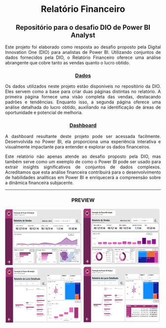<div align="center">
  <h1>Relatório Financeiro</h1>
  <h2>Repositório para o desafio DIO de Power BI Analyst</h2>
</div>

<div align="justify">
  <p>
    Este projeto foi elaborado como resposta ao desafio proposto pela Digital Innovation One (DIO) para analistas de Power BI. Utilizando conjuntos de dados fornecidos pela DIO, o Relatório Financeiro oferece uma análise abrangente que cobre tanto as vendas quanto o lucro obtido.
  </p>
</div>

<div align="center">
  <h3><a href="https://github.com/hugodamasceno/power-BI-analyst/tree/main/Dados">Dados</a></h3>
</div>

<div align="justify">
  <p>
    Os dados utilizados neste projeto estão disponíveis no repositório da DIO. Eles servem como a base para criar duas páginas distintas no relatório. A primeira página fornece uma visão completa das vendas, destacando padrões e tendências. Enquanto isso, a segunda página oferece uma análise detalhada do lucro obtido, auxiliando na identificação de áreas de oportunidade e potencial de melhoria.
  </p>
</div>

<div align="center">
  <h3><a href="https://app.powerbi.com/view?r=eyJrIjoiMzQ4MTg2YjktZjhjYi00MWEzLWE4NGEtZGYzNGQ0NzUwODM5IiwidCI6IjIwYzQyZmY4LWI5NGYtNGM3ZC1iOWZkLWM1OTMwMTY1YjEyZSJ9&pageName=ReportSection">Dashboard</a></h3>
</div>

<div align="justify">
  <p>
    A dashboard resultante deste projeto pode ser acessada facilmente. Desenvolvida no Power BI, ela proporciona uma experiência interativa e visualmente impactante para entender e explorar os dados financeiros.
  </p>

  <p>
    Este relatório não apenas atende ao desafio proposto pela DIO, mas também serve como um exemplo de como o Power BI pode ser usado para extrair insights significativos de conjuntos de dados complexos. Acreditamos que esta análise financeira contribuirá para o desenvolvimento de habilidades analíticas em Power BI e enriquecerá a compreensão sobre a dinâmica financeira subjacente.
  </p>
</div>

---
<div align="center"> 
  <h3>PREVIEW</h3>
</div>

<div align="centre">  
  <img width="49%" height="180px" src="https://github.com/hugodamasceno/power-BI-analyst/blob/ba6776f06357f048ba4e8cd1d6d5c8dd1f65bd65/pictures/Layer%201.png" alt="Hugo Damasceno github stats" />
  <img width="49%" height="180px" src="https://github.com/hugodamasceno/power-BI-analyst/blob/ba6776f06357f048ba4e8cd1d6d5c8dd1f65bd65/pictures/Layer%202.png" style="border: 2px solid white;">
</div>
<div align="center">  
  <img width="49%" height="180px" src="https://github.com/hugodamasceno/power-BI-analyst/blob/ba6776f06357f048ba4e8cd1d6d5c8dd1f65bd65/pictures/Layer%203.png" alt="Hugo Damasceno github stats" />
  <img width="49%" height="180px" src="https://github.com/hugodamasceno/power-BI-analyst/blob/ba6776f06357f048ba4e8cd1d6d5c8dd1f65bd65/pictures/Layer%204.png" style="border: 2px solid white;">
</div>
